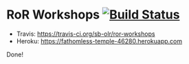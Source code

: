  RoR Workshops [![Build Status](https://travis-ci.org/sb-olr/ror-workshops.svg?branch=master)](https://travis-ci.org/sb-olr/ror-workshops)
================
* Travis: https://travis-ci.org/sb-olr/ror-workshops
* Heroku: https://fathomless-temple-46280.herokuapp.com

Done!
